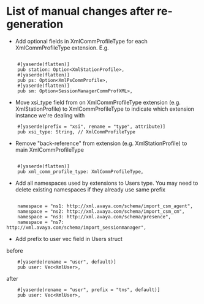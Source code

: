 # List of manual changes after re-generation

* Add optional fields in XmlCommProfileType for each XmlCommProfileType extension.
E.g.

```
 
    #[yaserde(flatten)]
    pub station: Option<XmlStationProfile>,
    #[yaserde(flatten)]
    pub ps: Option<XmlPsCommProfile>,
    #[yaserde(flatten)]
    pub sm: Option<SessionManagerCommProfXML>,

```

* Move xsi_type field from on XmlCommProfileType extension (e.g. XmlStationProfile) to XmlCommProfileType to indicate which extension instance we're dealing with

```
    #[yaserde(prefix = "xsi", rename = "type", attribute)]
    pub xsi_type: String, // XmlCommProfileType
```

* Remove "back-reference" from extension (e.g. XmlStationProfile) to main XmlCommProfileType

```

    #[yaserde(flatten)]
    pub xml_comm_profile_type: XmlCommProfileType,

```

* Add all namespaces used by extensions to Users type. You may need to delete existing namespaces if they already use same prefix
```

    namespace = "ns1: http://xml.avaya.com/schema/import_csm_agent",
    namespace = "ns2: http://xml.avaya.com/schema/import_csm_cm",
    namespace = "ns3: http://xml.avaya.com/schema/presence",
    namespace = "ns7: http://xml.avaya.com/schema/import_sessionmanager",

```

* Add prefix to user vec field in Users struct

before

```
    #[yaserde(rename = "user", default)]
    pub user: Vec<XmlUser>,
```
after

```
    #[yaserde(rename = "user", prefix = "tns", default)]
    pub user: Vec<XmlUser>,
```